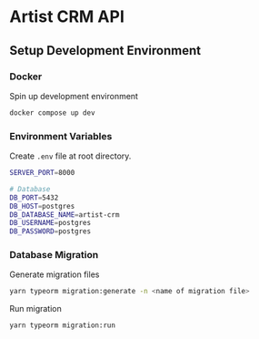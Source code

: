 # Artist CRM API

## Setup Development Environment

### Docker

Spin up development environment

```bash
docker compose up dev
```

### Environment Variables

Create `.env` file at root directory.

```bash
SERVER_PORT=8000

# Database
DB_PORT=5432
DB_HOST=postgres
DB_DATABASE_NAME=artist-crm
DB_USERNAME=postgres
DB_PASSWORD=postgres
```

### Database Migration

Generate migration files

```bash
yarn typeorm migration:generate -n <name of migration file>
```

Run migration

```bash
yarn typeorm migration:run
```
